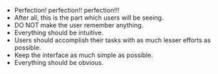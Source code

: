 * Perfection! perfection!! perfection!!!
* After all, this is the part which users will be seeing.
* DO NOT make the user remember anything.
* Everything should be intuitive.
* Users should accomplish their tasks with as much lesser efforts as possible.
* Keep the interface as much simple as possible.
* Everything should be obvious.

